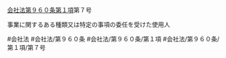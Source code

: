 [会社法第９６０条第１項](会社法＿＿＿＿第９６０条第１項)第７号

事業に関するある種類又は特定の事項の委任を受けた使用人


#会社法
#会社法/第９６０条
#会社法/第９６０条/第１項
#会社法/第９６０条/第１項/第７号
